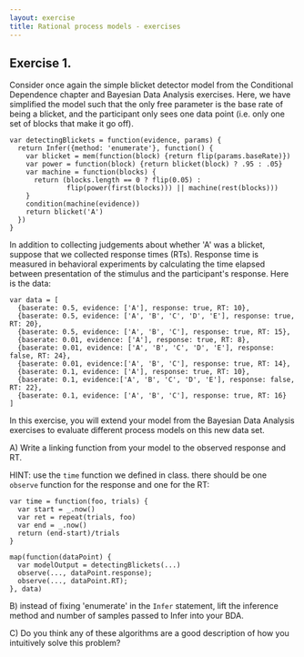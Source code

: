 ```yaml
---
layout: exercise
title: Rational process models - exercises
---
```


## Exercise 1. 

Consider once again the simple blicket detector model from the Conditional Dependence chapter and Bayesian Data Analysis exercises. Here, we have simplified the model such that the only free parameter is the base rate of being a blicket, and the participant only sees one data point (i.e. only one set of blocks that make it go off).

~~~~
var detectingBlickets = function(evidence, params) {
  return Infer({method: 'enumerate'}, function() {
    var blicket = mem(function(block) {return flip(params.baseRate)})
    var power = function(block) {return blicket(block) ? .95 : .05}
    var machine = function(blocks) {
      return (blocks.length == 0 ? flip(0.05) :
              flip(power(first(blocks))) || machine(rest(blocks)))
    }
    condition(machine(evidence))
    return blicket('A')
  })
}
~~~~

In addition to collecting judgements about whether 'A' was a blicket, suppose that we collected response times (RTs). Response time is measured in behavioral experiments by calculating the time elapsed between presentation of the stimulus and the participant's response. Here is the data:

~~~~
var data = [
  {baserate: 0.5, evidence: ['A'], response: true, RT: 10},
  {baserate: 0.5, evidence: ['A', 'B', 'C', 'D', 'E'], response: true, RT: 20},
  {baserate: 0.5, evidence: ['A', 'B', 'C'], response: true, RT: 15},
  {baserate: 0.01, evidence: ['A'], response: true, RT: 8},
  {baserate: 0.01, evidence: ['A', 'B', 'C', 'D', 'E'], response: false, RT: 24},
  {baserate: 0.01, evidence:['A', 'B', 'C'], response: true, RT: 14},
  {baserate: 0.1, evidence: ['A'], response: true, RT: 10},
  {baserate: 0.1, evidence:['A', 'B', 'C', 'D', 'E'], response: false, RT: 22},
  {baserate: 0.1, evidence: ['A', 'B', 'C'], response: true, RT: 16}
]
~~~~

In this exercise, you will extend your model from the Bayesian Data Analysis exercises to evaluate different process models on this new data set.

A) Write a linking function from your model to the observed response and RT.

HINT: use the `time` function we defined in class. there should be one `observe` function for the response and one for the RT:

~~~~ norun
var time = function(foo, trials) {
  var start = _.now()
  var ret = repeat(trials, foo)
  var end = _.now()
  return (end-start)/trials
}

map(function(dataPoint) {
  var modelOutput = detectingBlickets(...)
  observe(..., dataPoint.response);
  observe(..., dataPoint.RT);
}, data)
~~~~

B) instead of fixing 'enumerate' in the `Infer` statement, lift the inference method and number of samples passed to Infer into your BDA. 

C) Do you think any of these algorithms are a good description of how you intuitively solve this problem? 